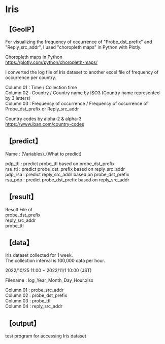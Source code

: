 # Iris

## 【GeoIP】
For visualizing the frequency of occurrence of "Probe_dst_prefix" and "Reply_src_addr", I used "choropleth maps" in Python with Plotly.

Choropleth maps in Python  
https://plotly.com/python/choropleth-maps/

I converted the log file of Iris dataset to another excel file of frequency of occurrence per country.

Column 01 : Time / Collection time  
Column 02 : Country / Country name by ISO3 (Country name represented by 3 letters)  
Column 03 : Frequency of occurrence / Frequency of occurrence of Probe_dst_prefix or Reply_src_addr  

Country codes by alpha-2 & alpha-3  
https://www.iban.com/country-codes


## 【predict】

Name : (Variables)_(What to predict)  

pdp_ttl : predict probe_ttl based on probe_dst_prefix   
rsa_ttl : predict probe_dst_prefix based on reply_src_addr   
pdp_rsa : predict reply_src_addr based on probe_dst_prefix    
rsa_pdp : predict probe_dst_prefix based on reply_src_addr  


## 【result】

Result File of  
probe_dst_prefix  
reply_src_addr  
probe_ttl  

## 【data】
Iris dataset collected for 1 week.  
The collection interval is 100,000 data per hour.  

2022/10/25 11:00 ~ 2022/11/1 10:00 (JST)

Filename : log_Year_Month_Day_Hour.xlsx

Column 01 : probe_src_addr  
Column 02 : probe_dst_prefix  
Column 03 : probe_ttl  
Column 04 : reply_src_addr  


## 【output】
test program for accessing Iris dataset
